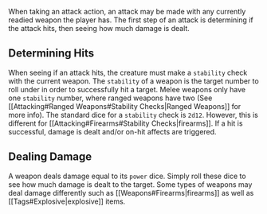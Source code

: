 When taking an attack action, an attack may be made with any currently readied weapon the player has. The first step of an attack is determining if the attack hits, then seeing how much damage is dealt.

## Determining Hits
When seeing if an attack hits, the creature must make a `stability` check with the current weapon. The `stability` of a weapon is the target number to roll under in order to successfully hit a target. Melee weapons only have one `stability` number, where ranged weapons have two (See [[Attacking#Ranged Weapons#Stability Checks|Ranged Weapons]] for more info). The standard dice for a `stability` check is `2d12`. However, this is different for [[Attacking#Firearms#Stability Checks|firearms]]. If a hit is successful, damage is dealt and/or on-hit affects are triggered.

## Dealing Damage
A weapon deals damage equal to its `power` dice. Simply roll these dice to see how much damage is dealt to the target. Some types of weapons may deal damage differently such as [[Weapons#Firearms|firearms]] as well as [[Tags#Explosive|explosive]] items.
